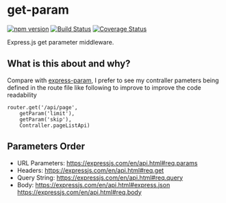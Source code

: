 # get-param
[![npm version](https://img.shields.io/npm/v/express-get-param.svg)](https://badge.fury.io/js/express-get-param)
[![Build Status](https://travis-ci.org/ryanhanwu/express-get-param.svg?branch=master)](https://travis-ci.org/ryanhanwu/express-get-param)
[![Coverage Status](https://coveralls.io/repos/github/ryanhanwu/express-get-param/badge.svg?branch=master)](https://coveralls.io/github/ryanhanwu/express-get-param?branch=master)

Express.js get parameter middleware.
## What is this about and why?
Compare with [express-param](https://www.npmjs.com/package/express-param), I prefer to see my contraller pameters being defined in the route file like following to improve to improve the code readability

```
router.get('/api/page', 
	getParam('limit'), 
	getParam('skip'),
	Contraller.pageListApi)
```

## Parameters Order
- URL Parameters:
     https://expressjs.com/en/api.html#req.params
- Headers:
     https://expressjs.com/en/api.html#req.get
- Query String:
     https://expressjs.com/en/api.html#req.query
- Body:
     https://expressjs.com/en/api.html#express.json
     https://expressjs.com/en/api.html#req.body
